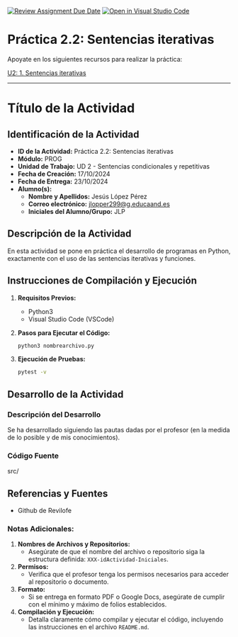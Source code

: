 [![Review Assignment Due Date](https://classroom.github.com/assets/deadline-readme-button-22041afd0340ce965d47ae6ef1cefeee28c7c493a6346c4f15d667ab976d596c.svg)](https://classroom.github.com/a/qQgBV5uk)
[![Open in Visual Studio Code](https://classroom.github.com/assets/open-in-vscode-2e0aaae1b6195c2367325f4f02e2d04e9abb55f0b24a779b69b11b9e10269abc.svg)](https://classroom.github.com/online_ide?assignment_repo_id=16613771&assignment_repo_type=AssignmentRepo)
# Práctica 2.2: Sentencias iterativas

Apoyate en los siguientes recursos para realizar la práctica:

[U2: 1. Sentencias iterativas](https://revilofe.github.io/section1/u02/practica/PROG-U2.-Practica002/)

---

# Título de la Actividad

## Identificación de la Actividad
- **ID de la Actividad:** Práctica 2.2: Sentencias iterativas
- **Módulo:** PROG
- **Unidad de Trabajo:** UD 2 - Sentencias condicionales y repetitivas
- **Fecha de Creación:** 17/10/2024
- **Fecha de Entrega:** 23/10/2024
- **Alumno(s):** 
  - **Nombre y Apellidos:** Jesús López Pérez
  - **Correo electrónico:** jlopper299@g.educaand.es
  - **Iniciales del Alumno/Grupo:** JLP

## Descripción de la Actividad
En esta actividad se pone en práctica el desarrollo de programas en Python, exactamente con el uso de las sentencias iterativas y funciones.

## Instrucciones de Compilación y Ejecución
1. **Requisitos Previos:**
   - Python3
   - Visual Studio Code (VSCode)

2. **Pasos para Ejecutar el Código:**
   ```bash
   python3 nombrearchivo.py
   ```

3. **Ejecución de Pruebas:**
   ```bash
   pytest -v
   ```

## Desarrollo de la Actividad
### Descripción del Desarrollo
Se ha desarrollado siguiendo las pautas dadas por el profesor (en la medida de lo posible y de mis conocimientos).

### Código Fuente
src/

## Referencias y Fuentes
- Github de Revilofe

### Notas Adicionales:
1. **Nombres de Archivos y Repositorios:**
   - Asegúrate de que el nombre del archivo o repositorio siga la estructura definida: `XXX-idActividad-Iniciales`.
2. **Permisos:**
   - Verifica que el profesor tenga los permisos necesarios para acceder al repositorio o documento.
3. **Formato:**
   - Si se entrega en formato PDF o Google Docs, asegúrate de cumplir con el mínimo y máximo de folios establecidos.
4. **Compilación y Ejecución:**
   - Detalla claramente cómo compilar y ejecutar el código, incluyendo las instrucciones en el archivo `README.md`.
